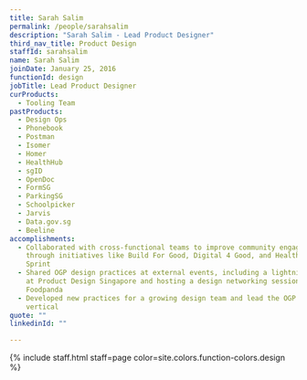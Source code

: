 ```yaml
---
title: Sarah Salim
permalink: /people/sarahsalim
description: "Sarah Salim - Lead Product Designer"
third_nav_title: Product Design
staffId: sarahsalim
name: Sarah Salim
joinDate: January 25, 2016
functionId: design
jobTitle: Lead Product Designer
curProducts:
  - Tooling Team
pastProducts:
  - Design Ops
  - Phonebook
  - Postman
  - Isomer
  - Homer
  - HealthHub
  - sgID
  - OpenDoc
  - FormSG
  - ParkingSG
  - Schoolpicker
  - Jarvis
  - Data.gov.sg
  - Beeline
accomplishments:
  - Collaborated with cross-functional teams to improve community engagement
    through initiatives like Build For Good, Digital 4 Good, and HealthTech
    Sprint
  - Shared OGP design practices at external events, including a lightning talk
    at Product Design Singapore and hosting a design networking session at
    Foodpanda
  - Developed new practices for a growing design team and lead the OGP Suite
    vertical
quote: ""
linkedinId: ""

---
```


{% include staff.html staff=page color=site.colors.function-colors.design %}
